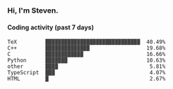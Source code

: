 ### Hi, I'm Steven.

#### Coding activity (past 7 days)
```
TeX         ▓▓▓▓▓▓▓▓▓▓▓▓▓▓▓▓▓▓▓▓▓▓▓▓▓▓▓▓▓▓  40.49%
C++         ▓▓▓▓▓▓▓▓▓▓▓▓▓▓                  19.68%
C           ▓▓▓▓▓▓▓▓▓▓▓▓                    16.66%
Python      ▓▓▓▓▓▓▓                         10.63%
other       ▓▓▓▓                             5.81%
TypeScript  ▓▓▓                              4.07%
HTML        ▓                                2.67%
```
